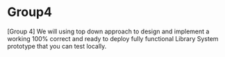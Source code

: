 # Group4
[Group 4] We will using top down approach to design and implement a working 100% correct and ready to deploy fully functional Library System prototype that you can test locally.
